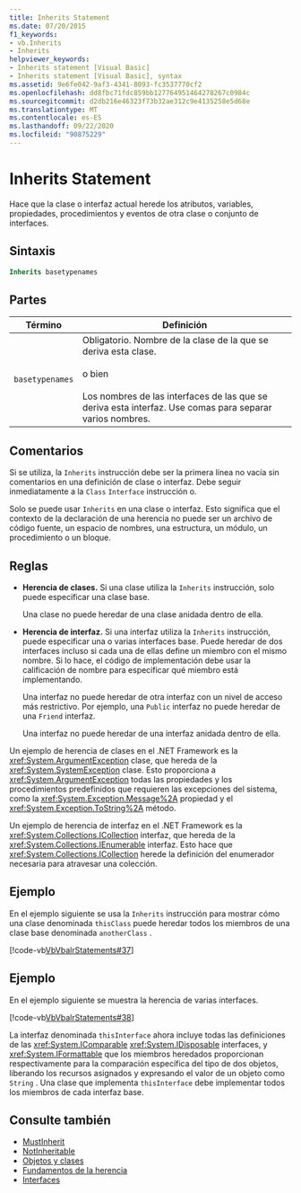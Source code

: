 ```yaml
---
title: Inherits Statement
ms.date: 07/20/2015
f1_keywords:
- vb.Inherits
- Inherits
helpviewer_keywords:
- Inherits statement [Visual Basic]
- Inherits statement [Visual Basic], syntax
ms.assetid: 9e6fe042-9af3-4341-8093-fc3537770cf2
ms.openlocfilehash: dd8fbc71fdc859bb127764951464278267c0984c
ms.sourcegitcommit: d2db216e46323f73b32ae312c9e4135258e5d68e
ms.translationtype: MT
ms.contentlocale: es-ES
ms.lasthandoff: 09/22/2020
ms.locfileid: "90875229"
---
```

# <a name="inherits-statement"></a>Inherits Statement

Hace que la clase o interfaz actual herede los atributos, variables, propiedades, procedimientos y eventos de otra clase o conjunto de interfaces.  
  
## <a name="syntax"></a>Sintaxis  
  
```vb  
Inherits basetypenames  
```  
  
## <a name="parts"></a>Partes  
  
|Término|Definición|  
|---|---|  
|`basetypenames`|Obligatorio. Nombre de la clase de la que se deriva esta clase.<br /><br /> o bien<br /><br /> Los nombres de las interfaces de las que se deriva esta interfaz. Use comas para separar varios nombres.|  
  
## <a name="remarks"></a>Comentarios  

 Si se utiliza, la `Inherits` instrucción debe ser la primera línea no vacía sin comentarios en una definición de clase o interfaz. Debe seguir inmediatamente a la `Class` `Interface` instrucción o.  
  
 Solo se puede usar `Inherits` en una clase o interfaz. Esto significa que el contexto de la declaración de una herencia no puede ser un archivo de código fuente, un espacio de nombres, una estructura, un módulo, un procedimiento o un bloque.  
  
## <a name="rules"></a>Reglas  
  
- **Herencia de clases.** Si una clase utiliza la `Inherits` instrucción, solo puede especificar una clase base.  
  
     Una clase no puede heredar de una clase anidada dentro de ella.  
  
- **Herencia de interfaz.** Si una interfaz utiliza la `Inherits` instrucción, puede especificar una o varias interfaces base. Puede heredar de dos interfaces incluso si cada una de ellas define un miembro con el mismo nombre. Si lo hace, el código de implementación debe usar la calificación de nombre para especificar qué miembro está implementando.  
  
     Una interfaz no puede heredar de otra interfaz con un nivel de acceso más restrictivo. Por ejemplo, una `Public` interfaz no puede heredar de una `Friend` interfaz.  
  
     Una interfaz no puede heredar de una interfaz anidada dentro de ella.  
  
 Un ejemplo de herencia de clases en el .NET Framework es la <xref:System.ArgumentException> clase, que hereda de la <xref:System.SystemException> clase. Esto proporciona a <xref:System.ArgumentException> todas las propiedades y los procedimientos predefinidos que requieren las excepciones del sistema, como la <xref:System.Exception.Message%2A> propiedad y el <xref:System.Exception.ToString%2A> método.  
  
 Un ejemplo de herencia de interfaz en el .NET Framework es la <xref:System.Collections.ICollection> interfaz, que hereda de la <xref:System.Collections.IEnumerable> interfaz. Esto hace que <xref:System.Collections.ICollection> herede la definición del enumerador necesaria para atravesar una colección.  
  
## <a name="example"></a>Ejemplo  

 En el ejemplo siguiente se usa la `Inherits` instrucción para mostrar cómo una clase denominada `thisClass` puede heredar todos los miembros de una clase base denominada `anotherClass` .  
  
 [!code-vb[VbVbalrStatements#37](~/samples/snippets/visualbasic/VS_Snippets_VBCSharp/VbVbalrStatements/VB/Class1.vb#37)]  
  
## <a name="example"></a>Ejemplo  

 En el ejemplo siguiente se muestra la herencia de varias interfaces.  
  
 [!code-vb[VbVbalrStatements#38](~/samples/snippets/visualbasic/VS_Snippets_VBCSharp/VbVbalrStatements/VB/Class1.vb#38)]  
  
 La interfaz denominada `thisInterface` ahora incluye todas las definiciones de las <xref:System.IComparable> <xref:System.IDisposable> interfaces, y <xref:System.IFormattable> que los miembros heredados proporcionan respectivamente para la comparación específica del tipo de dos objetos, liberando los recursos asignados y expresando el valor de un objeto como `String` . Una clase que implementa `thisInterface` debe implementar todos los miembros de cada interfaz base.  
  
## <a name="see-also"></a>Consulte también

- [MustInherit](../modifiers/mustinherit.md)
- [NotInheritable](../modifiers/notinheritable.md)
- [Objetos y clases](../../programming-guide/language-features/objects-and-classes/index.md)
- [Fundamentos de la herencia](../../programming-guide/language-features/objects-and-classes/inheritance-basics.md)
- [Interfaces](../../programming-guide/language-features/interfaces/index.md)
